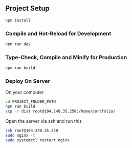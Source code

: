 ## Project Setup

```sh
npm install
```

### Compile and Hot-Reload for Development

```sh
npm run dev
```

### Type-Check, Compile and Minify for Production

```sh
npm run build
```

### Deploy On Server

On your computer

```sh
cd PROJECT_FOLDER_PATH
npm run build
scp -r dist root@104.248.35.250:/home/portfolio/
```
Open the server via ssh and run this

```sh
ssh root@104.248.35.250
sudo nginx -t
sudo systemctl restart nginx
```